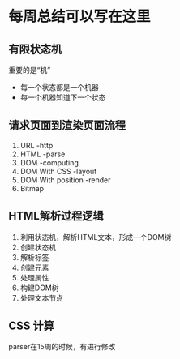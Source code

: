 # 每周总结可以写在这里

## 有限状态机
  重要的是“机”

* 每一个状态都是一个机器
* 每一个机器知道下一个状态

## 请求页面到渲染页面流程

1. URL -http
2. HTML -parse
3. DOM -computing
4. DOM With CSS -layout
5. DOM With position -render
6. Bitmap

## HTML解析过程逻辑

1. 利用状态机，解析HTML文本，形成一个DOM树
2. 创建状态机
3. 解析标签
4. 创建元素
5. 处理属性
6. 构建DOM树
7. 处理文本节点

## CSS 计算


parser在15周的时候，有进行修改

